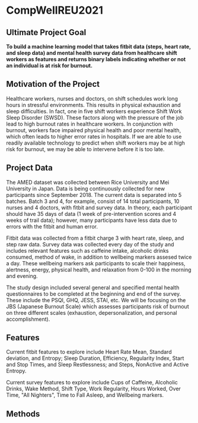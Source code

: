 # CompWellREU2021

## Ultimate Project Goal
**To build a machine learning model that takes fitbit data (steps, heart rate, and sleep data) and mental health survey data from healthcare shift workers as features and returns binary labels indicating whether or not an individual is at risk for burnout.**

## Motivation of the Project
Healthcare workers, nurses and doctors, on shift schedules work long hours in stressful environments. This results in physical exhaustion and sleep difficulties. In fact, one in five shift workers experience Shift Work Sleep Disorder (SWSD). These factors along with the pressure of the job lead to high burnout rates in healthcare workers. In conjunction with burnout, workers face impaired physical health and poor mental health, which often leads to higher error rates in hospitals. If we are able to use readily available technology to predict when shift workers may be at high risk for burnout, we may be able to intervene before it is too late.

## Project Data
The AMED dataset was collected between Rice University and Mei University in Japan. Data is being continuously collected for new participants since September 2018. The current data is separated into 5 batches. Batch 3 and 4, for example, consist of 14 total participants, 10 nurses and 4 doctors, with fitbit and survey data. In theory, each participant should have 35 days of data (1 week of pre-intervention scores and 4 weeks of trail data); however, many participants have less data due to errors with the fitbit and human error. 

Fitbit data was collected from a fitbit charge 3 with heart rate, sleep, and step raw data. Survey data was collected every day of the study and includes relevant features such as caffeine intake, alcoholic drinks consumed, method of wake, in addition to wellbeing markers assesed twice a day. These wellbeing markers ask participants to scale their happiness, alertness, energy, physical health, and relaxation from 0-100 in the morning and evening.

The study design included several general and specified mental health questionnaires to be completed at the beginning and end of the survey. These include the PSQI, GHQ, JESS, STAI, etc. We will be focusing on the JBS (Japanese Burnout Scale) which assesses participants risk of burnout on three different scales (exhaustion, depersonalization, and personal accomplishment).

## Features

Current fitbit features to explore include Heart Rate Mean, Standard deviation, and Entropy; Sleep Duration, Efficiency, Regularity Index, Start and Stop Times, and Sleep Restlessness; and Steps, NonActive and Active Entropy.

Current survey features to explore include Cups of Caffeine, Alcoholic Drinks, Wake Method, Shift Type, Work Regularity, Hours Worked, Over Time, "All Nighters", Time to Fall Asleep, and Wellbeing markers.

## Methods
